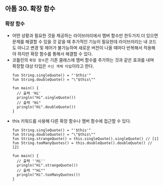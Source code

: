 ## 아톰 30. 확장 함수
### 확장 함수
* 어떤 상황과 필요한 것을 제공하는 라이브러리에서 멤버 함수만 한두가지 더 있으면 문제를 해결할 수 있을 것 같을 때 추가적인 기능이 필요한데 라이브러리는 내 코드도 아니고 변경 및 제어가 불가능하며 새로운 버전이 나올 때마다 반복해서 적용해야 하지만 확장 함수를 통해서 해결할 수 있다.
* 코틀린의 `확장 함수`은 기존 클래스에 멤버 함수를 추가하는 것과 같은 효과를 내며 확장할 대상 타입은 `수신 객체 타입`이라고 한다.
  ```
  fun String.singleQuote() = "'$this'"
  fun String.doubleQuote() = "\"$this\""

  fun main() {
    // 출력 'Hi'
    pringln("Hi".singleQuote())
    // 출력 "Hi"
    pringln("Hi".doubleQuote())
  }
  ```
* this 키워드를 사용해 다른 확장 함수나 멤버 함수에 접근할 수 있다.
  ```
  fun String.singleQuote() = "'$this'"
  fun String.doubleQuote() = "\"$this\""
  fun String.strangeQuote() = this.singleQuote().singleQuote() // [1]
  fun String.tooManyQuotes() = this.doubleQuote().doubleQuote() // [2]

  fun main() {
    // 출력 ''Hi''
    pringln("Hi".strangeQuote())
    // 출력 ""Hi""
    pringln("Hi".tooManyQuotes())
  }
  ```